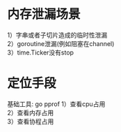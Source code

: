 # 内存泄漏场景
1）字串或者子切片造成的临时性泄漏   
2）goroutine泄漏(例如阻塞在channel)  
3）time.Ticker没有stop  

# 定位手段
基础工具: go pprof
1）查看cpu占用  
2）查看内存占用  
3）查看协程占用  
